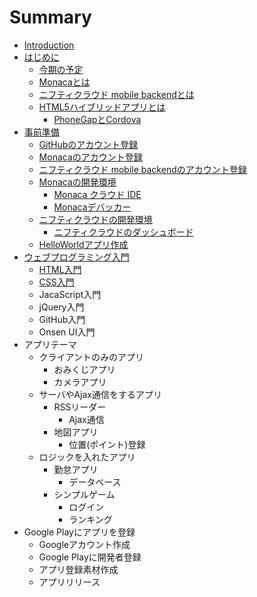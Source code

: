 # Summary

* [Introduction](README.md)
* [はじめに](preface.md)
   * [今期の予定](about_term_koriyamadojo_2016.md)
   * [Monacaとは](about_monaca.md)
   * [ニフティクラウド mobile backendとは](about_ncmb.md)
   * [HTML5ハイブリッドアプリとは](abount_html5_hybrid_app.md)
       * [PhoneGapとCordova](abount_phonegap_cordova.md)
* [事前準備](prep.md)
   * [GitHubのアカウント登録](prep_github.md)
   * [Monacaのアカウント登録](prep_monaca.md)
   * [ニフティクラウド mobile backendのアカウント登録](prep_nifty.md)
   * [Monacaの開発環境](dev_environment.md)
       * [Monaca クラウド IDE](dev_monaca.md)
       * [Monacaデバッカー](dev_debugger.md)
   * [ニフティクラウドの開発環境](dev_nifty.md)
       * [ニフティクラウドのダッシュボード](dev_nifty_dashboard.md)
   * [HelloWorldアプリ作成](dev_sample.md)
* [ウェブプログラミング入門](prep_programming.md)
   * [HTML入門](intro_html.md)
   * [CSS入門](cssru_men.md)
   * JacaScript入門
   * jQuery入門
   * GitHub入門
   * Onsen UI入門
* アプリテーマ
   * クライアントのみのアプリ
       * おみくじアプリ
       * カメラアプリ
   * サーバやAjax通信をするアプリ
       * RSSリーダー
           * Ajax通信
       * 地図アプリ
           * 位置(ポイント)登録
   * ロジックを入れたアプリ
       * 勤怠アプリ
           * データベース
       * シンプルゲーム
           * ログイン
           * ランキング
* Google Playにアプリを登録
   * Googleアカウント作成
   * Google Playに開発者登録
   * アプリ登録素材作成
   * アプリリリース

